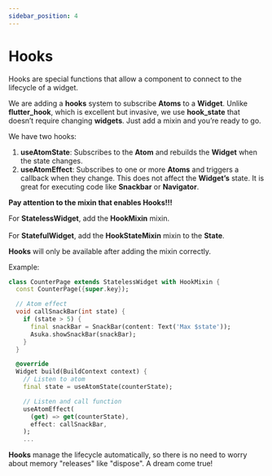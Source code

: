 ```yaml
---
sidebar_position: 4
---
```


# Hooks

Hooks are special functions that allow a component to connect to the lifecycle of a widget.

We are adding a **hooks** system to subscribe **Atoms** to a **Widget**. Unlike **flutter_hook**, which is excellent but invasive, we use **hook_state** that doesn’t require changing **widgets**. Just add a mixin and you’re ready to go.

We have two hooks:
1. **useAtomState**: Subscribes to the **Atom** and rebuilds the **Widget** when the state changes.
2. **useAtomEffect**: Subscribes to one or more **Atoms** and triggers a callback when they change. This does not affect the **Widget’s** state. It is great for executing code like **Snackbar** or **Navigator**.

**Pay attention to the mixin that enables Hooks!!!**

For **StatelessWidget**, add the **HookMixin** mixin.<br></br>
For **StatefulWidget**, add the **HookStateMixin** mixin to the **State**.

**Hooks** will only be available after adding the mixin correctly.

Example:
```dart
class CounterPage extends StatelessWidget with HookMixin {
  const CounterPage({super.key});

  // Atom effect
  void callSnackBar(int state) {
    if (state > 5) {
      final snackBar = SnackBar(content: Text('Max $state'));
      Asuka.showSnackBar(snackBar);
    }
  }

  @override
  Widget build(BuildContext context) {
    // Listen to atom
    final state = useAtomState(counterState);

    // Listen and call function
    useAtomEffect(
      (get) => get(counterState),
      effect: callSnackBar,
    );
    ...
```

**Hooks** manage the lifecycle automatically, so there is no need to worry about memory "releases" like "dispose". A dream come true!


